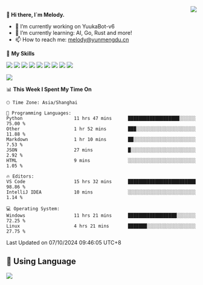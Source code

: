 <a href="#">
  <img align="right" src="https://github-readme-stats.vercel.app/api?username=melodyyuuka&count_private=true&show_icons=true" />
</a>

**👋 Hi there, I`m Melody.**

- 🔭 I’m currently working on YuukaBot-v6
- 🌱 I’m currently learning: AI, Go, Rust and more!
- 📫 How to reach me: melody@yunmengdu.cn

🌟 **My Skills** 

![](https://img.shields.io/badge/-Python-3e74a2?style=flat-square&logo=Python&logoColor=fff)
![](https://img.shields.io/badge/-Java-007396?style=flat-square&logo=OpenJDK&logoColor=fff)
![](https://img.shields.io/badge/-Node.js-339933?style=flat-square&logo=Node.js&logoColor=fff)
![](https://img.shields.io/badge/-Git-f05032?style=flat-square&logo=git&logoColor=fff)
![](https://img.shields.io/badge/-PostgreSQL-4169e1?style=flat-square&logo=PostgreSQL&logoColor=fff)
![](https://img.shields.io/badge/-Rust-000000?style=flat-square&logo=rust&logoColor=fff)
![](https://img.shields.io/badge/-VSCode-007acc?style=flat-square&logo=Visual-Studio-Code&logoColor=fff)
![](https://img.shields.io/badge/-FastAPI-009688?style=flat-square&logo=FastAPI&logoColor=fff)
![](https://img.shields.io/badge/-Linux-000000?style=flat-square&logo=Linux&logoColor=fff)


![](https://wakatime.com/badge/user/fa6dc0e2-47c5-4d2d-ae45-69fec6f2122c.svg)

<!--START_SECTION:waka-->
📊 **This Week I Spent My Time On** 

```text
🕑︎ Time Zone: Asia/Shanghai

💬 Programming Languages: 
Python                   11 hrs 47 mins      ███████████████████░░░░░░   75.00 % 
Other                    1 hr 52 mins        ███░░░░░░░░░░░░░░░░░░░░░░   11.88 % 
Markdown                 1 hr 10 mins        ██░░░░░░░░░░░░░░░░░░░░░░░    7.53 % 
JSON                     27 mins             █░░░░░░░░░░░░░░░░░░░░░░░░    2.92 % 
HTML                     9 mins              ░░░░░░░░░░░░░░░░░░░░░░░░░    1.05 % 

🔥 Editors: 
VS Code                  15 hrs 32 mins      █████████████████████████   98.86 % 
IntelliJ IDEA            10 mins             ░░░░░░░░░░░░░░░░░░░░░░░░░    1.14 % 

💻 Operating System: 
Windows                  11 hrs 21 mins      ██████████████████░░░░░░░   72.25 % 
Linux                    4 hrs 21 mins       ███████░░░░░░░░░░░░░░░░░░   27.75 % 
```


 Last Updated on 07/10/2024 09:46:05 UTC+8
<!--END_SECTION:waka-->

## 🥰 **Using Language**

![](https://github-readme-stats.vercel.app/api/wakatime?username=MelodyYuyuko&layout=compact&hide_border=true)
